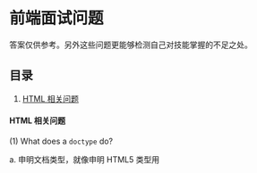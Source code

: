 # 前端面试问题
答案仅供参考。另外这些问题更能够检测自己对技能掌握的不足之处。


## 目录
1. [HTML 相关问题](#html-quesition)

#### <a name='html-quesition'>HTML 相关问题</a>
(1) What does a `doctype` do?

   a. 申明文档类型，就像申明 HTML5 类型用 <!DOCTYPE html>
